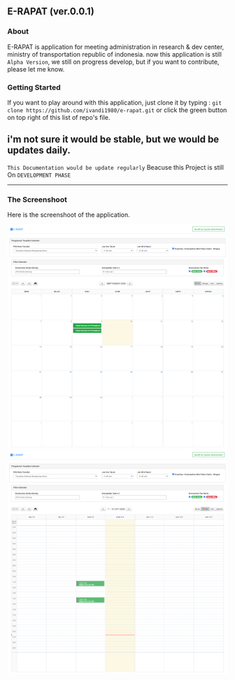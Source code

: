 ## E-RAPAT (ver.0.0.1)

### About

E-RAPAT is application for meeting administration in research & dev center, ministry of transportation republic of indonesia.
now this application is still `Alpha Version`, we still on progress develop, but if you want to contribute, please let me know.

### Getting Started

If you want to play around with this application, just clone it by typing :
`git clone https://github.com/ivandi1980/e-rapat.git`
or click the green button on top right of this list of repo's file.

## i'm not sure it would be stable, but we would be updates daily.

`This Documentation would be update regularly` Beacuse this Project is still On `DEVELOPMENT PHASE`

---

### The Screenshoot

Here is the screenshoot of the application.

![Calendar Month](captured/calendar_1.png "This is the Screenshoot")
![Calendar Week](captured/calendar_2.png "This is the Screenshoot")
